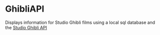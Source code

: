 # GhibliAPI
Displays information for Studio Ghibli films using a local sql database and the [Studio Ghibli API](https://ghibliapi.herokuapp.com/)
